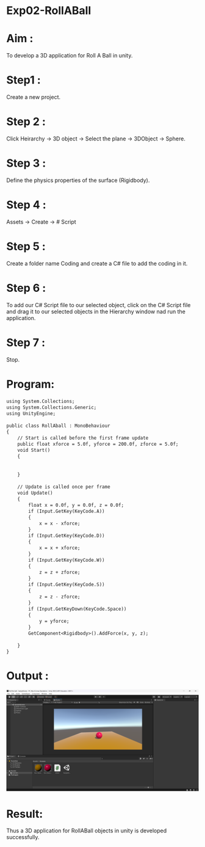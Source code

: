 # Exp02-RollABall

# Aim :
To develop a 3D application for Roll A Ball in unity.
# Step1 :
Create a new project.
# Step 2 :
Click Heirarchy -> 3D object -> Select the plane -> 3DObject -> Sphere.
# Step 3 :
Define the physics properties of the surface (Rigidbody).
# Step 4 :
Assets -> Create -> # Script
# Step 5 :
Create a folder name Coding and create a C# file to add the coding in it.
# Step 6 :
To add our C# Script file to our selected object, click on the C# Script file and drag it to our selected objects in the Hierarchy window nad run the application.
# Step 7 :
Stop.

# Program:
```
using System.Collections;
using System.Collections.Generic;
using UnityEngine;

public class RollAball : MonoBehaviour
{
    // Start is called before the first frame update
    public float xforce = 5.0f, yforce = 200.0f, zforce = 5.0f;
    void Start()
    {


    }

    // Update is called once per frame
    void Update()
    {
        float x = 0.0f, y = 0.0f, z = 0.0f;
        if (Input.GetKey(KeyCode.A))
        {
            x = x - xforce;
        }
        if (Input.GetKey(KeyCode.D))
        {
            x = x + xforce;
        }
        if (Input.GetKey(KeyCode.W))
        {
            z = z + zforce;
        }
        if (Input.GetKey(KeyCode.S))
        {
            z = z - zforce;
        }
        if (Input.GetKeyDown(KeyCode.Space))
        {
            y = yforce;
        }
        GetComponent<Rigidbody>().AddForce(x, y, z);

    }
}
```
# Output :
![alt text](image.png)
# Result:
Thus a 3D application for RollABall objects in unity is developed successfully.